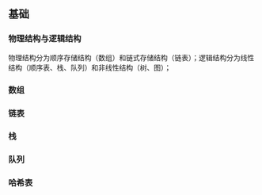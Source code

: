 ## 基础

### 物理结构与逻辑结构
物理结构分为顺序存储结构（数组）和链式存储结构（链表）；逻辑结构分为线性结构（顺序表、栈、队列）和非线性结构（树、图）；

### 数组


### 链表


### 栈


### 队列


### 哈希表


